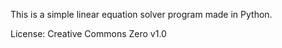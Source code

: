 This is a simple linear equation solver program made in Python.

License:
Creative Commons Zero v1.0
